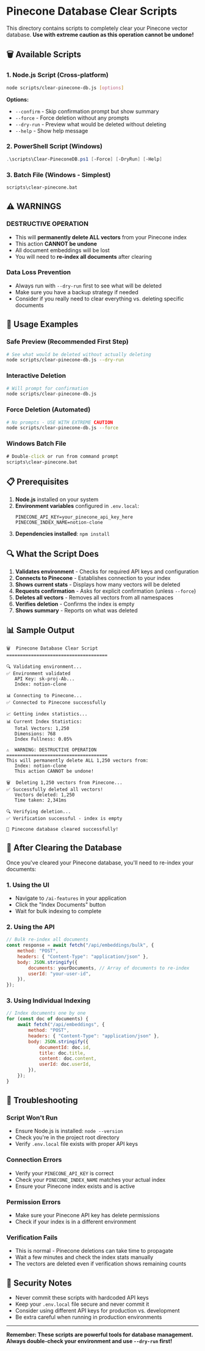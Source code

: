 # Pinecone Database Clear Scripts

This directory contains scripts to completely clear your Pinecone vector database. **Use with extreme caution as this operation cannot be undone!**

## 🗑️ Available Scripts

### 1. Node.js Script (Cross-platform)

```bash
node scripts/clear-pinecone-db.js [options]
```

**Options:**

-   `--confirm` - Skip confirmation prompt but show summary
-   `--force` - Force deletion without any prompts
-   `--dry-run` - Preview what would be deleted without deleting
-   `--help` - Show help message

### 2. PowerShell Script (Windows)

```powershell
.\scripts\Clear-PineconeDB.ps1 [-Force] [-DryRun] [-Help]
```

### 3. Batch File (Windows - Simplest)

```cmd
scripts\clear-pinecone.bat
```

## ⚠️ WARNINGS

### **DESTRUCTIVE OPERATION**

-   This will **permanently delete ALL vectors** from your Pinecone index
-   This action **CANNOT be undone**
-   All document embeddings will be lost
-   You will need to **re-index all documents** after clearing

### **Data Loss Prevention**

-   Always run with `--dry-run` first to see what will be deleted
-   Make sure you have a backup strategy if needed
-   Consider if you really need to clear everything vs. deleting specific documents

## 🚀 Usage Examples

### Safe Preview (Recommended First Step)

```bash
# See what would be deleted without actually deleting
node scripts/clear-pinecone-db.js --dry-run
```

### Interactive Deletion

```bash
# Will prompt for confirmation
node scripts/clear-pinecone-db.js
```

### Force Deletion (Automated)

```bash
# No prompts - USE WITH EXTREME CAUTION
node scripts/clear-pinecone-db.js --force
```

### Windows Batch File

```cmd
# Double-click or run from command prompt
scripts\clear-pinecone.bat
```

## 📋 Prerequisites

1. **Node.js** installed on your system
2. **Environment variables** configured in `.env.local`:
    ```env
    PINECONE_API_KEY=your_pinecone_api_key_here
    PINECONE_INDEX_NAME=notion-clone
    ```
3. **Dependencies installed**: `npm install`

## 🔍 What the Script Does

1. **Validates environment** - Checks for required API keys and configuration
2. **Connects to Pinecone** - Establishes connection to your index
3. **Shows current stats** - Displays how many vectors will be deleted
4. **Requests confirmation** - Asks for explicit confirmation (unless `--force`)
5. **Deletes all vectors** - Removes all vectors from all namespaces
6. **Verifies deletion** - Confirms the index is empty
7. **Shows summary** - Reports on what was deleted

## 📊 Sample Output

```
🗑️  Pinecone Database Clear Script
=====================================

🔍 Validating environment...
✅ Environment validated
   API Key: sk-proj-Ab...
   Index: notion-clone

📊 Connecting to Pinecone...
✅ Connected to Pinecone successfully

📈 Getting index statistics...
📊 Current Index Statistics:
   Total Vectors: 1,250
   Dimensions: 768
   Index Fullness: 0.05%

⚠️  WARNING: DESTRUCTIVE OPERATION
=====================================
This will permanently delete ALL 1,250 vectors from:
   Index: notion-clone
   This action CANNOT be undone!

🗑️  Deleting 1,250 vectors from Pinecone...
✅ Successfully deleted all vectors!
   Vectors deleted: 1,250
   Time taken: 2,341ms

🔍 Verifying deletion...
✅ Verification successful - index is empty

🎉 Pinecone database cleared successfully!
```

## 🔄 After Clearing the Database

Once you've cleared your Pinecone database, you'll need to re-index your documents:

### 1. Using the UI

-   Navigate to `/ai-features` in your application
-   Click the "Index Documents" button
-   Wait for bulk indexing to complete

### 2. Using the API

```javascript
// Bulk re-index all documents
const response = await fetch("/api/embeddings/bulk", {
    method: "POST",
    headers: { "Content-Type": "application/json" },
    body: JSON.stringify({
        documents: yourDocuments, // Array of documents to re-index
        userId: "your-user-id",
    }),
});
```

### 3. Using Individual Indexing

```javascript
// Index documents one by one
for (const doc of documents) {
    await fetch("/api/embeddings", {
        method: "POST",
        headers: { "Content-Type": "application/json" },
        body: JSON.stringify({
            documentId: doc.id,
            title: doc.title,
            content: doc.content,
            userId: doc.userId,
        }),
    });
}
```

## 🛟 Troubleshooting

### Script Won't Run

-   Ensure Node.js is installed: `node --version`
-   Check you're in the project root directory
-   Verify `.env.local` file exists with proper API keys

### Connection Errors

-   Verify your `PINECONE_API_KEY` is correct
-   Check your `PINECONE_INDEX_NAME` matches your actual index
-   Ensure your Pinecone index exists and is active

### Permission Errors

-   Make sure your Pinecone API key has delete permissions
-   Check if your index is in a different environment

### Verification Fails

-   This is normal - Pinecone deletions can take time to propagate
-   Wait a few minutes and check the index stats manually
-   The vectors are deleted even if verification shows remaining counts

## 🔐 Security Notes

-   Never commit these scripts with hardcoded API keys
-   Keep your `.env.local` file secure and never commit it
-   Consider using different API keys for production vs. development
-   Be extra careful when running in production environments

---

**Remember: These scripts are powerful tools for database management. Always double-check your environment and use `--dry-run` first!**

